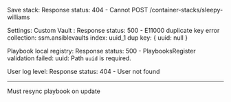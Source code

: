 
Save stack:
Response status: 404 - Cannot POST /container-stacks/sleepy-williams

Settings:
Custom Vault :
Response status: 500 - E11000 duplicate key error collection: ssm.ansiblevaults index: uuid_1 dup key: { uuid: null }

Playbook local registry:
Response status: 500 - PlaybooksRegister validation failed: uuid: Path `uuid` is required.

User log level:
Response status: 404 - User not found

---
Must resync playbook on update